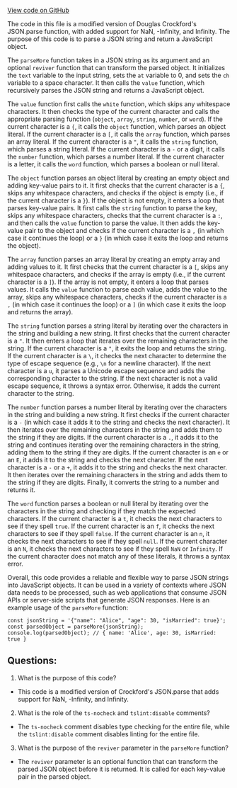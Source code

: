 [View code on GitHub](https://github.com/wandb/weave/weave-js/src/core/util/json_parseMore.ts)

The code in this file is a modified version of Douglas Crockford's JSON.parse function, with added support for NaN, -Infinity, and Infinity. The purpose of this code is to parse a JSON string and return a JavaScript object. 

The `parseMore` function takes in a JSON string as its argument and an optional `reviver` function that can transform the parsed object. It initializes the `text` variable to the input string, sets the `at` variable to 0, and sets the `ch` variable to a space character. It then calls the `value` function, which recursively parses the JSON string and returns a JavaScript object. 

The `value` function first calls the `white` function, which skips any whitespace characters. It then checks the type of the current character and calls the appropriate parsing function (`object`, `array`, `string`, `number`, or `word`). If the current character is a `{`, it calls the `object` function, which parses an object literal. If the current character is a `[`, it calls the `array` function, which parses an array literal. If the current character is a `"`, it calls the `string` function, which parses a string literal. If the current character is a `-` or a digit, it calls the `number` function, which parses a number literal. If the current character is a letter, it calls the `word` function, which parses a boolean or null literal. 

The `object` function parses an object literal by creating an empty object and adding key-value pairs to it. It first checks that the current character is a `{`, skips any whitespace characters, and checks if the object is empty (i.e., if the current character is a `}`). If the object is not empty, it enters a loop that parses key-value pairs. It first calls the `string` function to parse the key, skips any whitespace characters, checks that the current character is a `:`, and then calls the `value` function to parse the value. It then adds the key-value pair to the object and checks if the current character is a `,` (in which case it continues the loop) or a `}` (in which case it exits the loop and returns the object). 

The `array` function parses an array literal by creating an empty array and adding values to it. It first checks that the current character is a `[`, skips any whitespace characters, and checks if the array is empty (i.e., if the current character is a `]`). If the array is not empty, it enters a loop that parses values. It calls the `value` function to parse each value, adds the value to the array, skips any whitespace characters, checks if the current character is a `,` (in which case it continues the loop) or a `]` (in which case it exits the loop and returns the array). 

The `string` function parses a string literal by iterating over the characters in the string and building a new string. It first checks that the current character is a `"`. It then enters a loop that iterates over the remaining characters in the string. If the current character is a `"`, it exits the loop and returns the string. If the current character is a `\`, it checks the next character to determine the type of escape sequence (e.g., `\n` for a newline character). If the next character is a `u`, it parses a Unicode escape sequence and adds the corresponding character to the string. If the next character is not a valid escape sequence, it throws a syntax error. Otherwise, it adds the current character to the string. 

The `number` function parses a number literal by iterating over the characters in the string and building a new string. It first checks if the current character is a `-` (in which case it adds it to the string and checks the next character). It then iterates over the remaining characters in the string and adds them to the string if they are digits. If the current character is a `.`, it adds it to the string and continues iterating over the remaining characters in the string, adding them to the string if they are digits. If the current character is an `e` or an `E`, it adds it to the string and checks the next character. If the next character is a `-` or a `+`, it adds it to the string and checks the next character. It then iterates over the remaining characters in the string and adds them to the string if they are digits. Finally, it converts the string to a number and returns it. 

The `word` function parses a boolean or null literal by iterating over the characters in the string and checking if they match the expected characters. If the current character is a `t`, it checks the next characters to see if they spell `true`. If the current character is an `f`, it checks the next characters to see if they spell `false`. If the current character is an `n`, it checks the next characters to see if they spell `null`. If the current character is an `N`, it checks the next characters to see if they spell `NaN` or `Infinity`. If the current character does not match any of these literals, it throws a syntax error. 

Overall, this code provides a reliable and flexible way to parse JSON strings into JavaScript objects. It can be used in a variety of contexts where JSON data needs to be processed, such as web applications that consume JSON APIs or server-side scripts that generate JSON responses. Here is an example usage of the `parseMore` function:

```
const jsonString = '{"name": "Alice", "age": 30, "isMarried": true}';
const parsedObject = parseMore(jsonString);
console.log(parsedObject); // { name: 'Alice', age: 30, isMarried: true }
```
## Questions: 
 1. What is the purpose of this code?
- This code is a modified version of Crockford's JSON.parse that adds support for NaN, -Infinity, and Infinity.

2. What is the role of the `ts-nocheck` and `tslint:disable` comments?
- The `ts-nocheck` comment disables type checking for the entire file, while the `tslint:disable` comment disables linting for the entire file.

3. What is the purpose of the `reviver` parameter in the `parseMore` function?
- The `reviver` parameter is an optional function that can transform the parsed JSON object before it is returned. It is called for each key-value pair in the parsed object.
